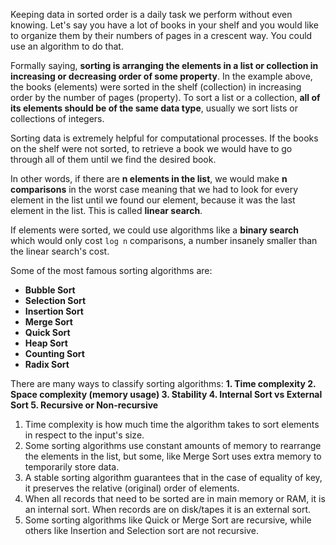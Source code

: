 Keeping data in sorted order is a daily task we perform without even knowing. Let's say you have a lot of books in your shelf and you would like to organize them by their numbers of pages in a crescent way. You could use an algorithm to do that.

Formally saying, **sorting is arranging the elements in a list or collection in increasing or decreasing order of some property**. In the example above, the books (elements) were sorted in the shelf (collection) in increasing order by the number of pages (property). To sort a list or a collection, **all of its elements should be of the same data type**, usually we sort lists or collections of integers.

Sorting data is extremely helpful for computational processes. If the books on the shelf were not sorted, to retrieve a book we would have to go through all of them until we find the desired book.

In other words, if there are **n elements in the list**, we would make **n comparisons** in the worst case meaning that we had to look for every element in the list until we found our element, because it was the last element in the list. This is called **linear search**.

If elements were sorted, we could use algorithms like a **binary search** which would only cost `log n` comparisons, a number insanely smaller than the linear search's cost.

Some of the most famous sorting algorithms are:

- **Bubble Sort**
- **Selection Sort**
- **Insertion Sort**
- **Merge Sort**
- **Quick Sort**
- **Heap Sort**
- **Counting Sort**
- **Radix Sort**

There are many ways to classify sorting algorithms: 
**1. Time complexity 2. Space complexity (memory usage) 3. Stability 4. Internal Sort vs External Sort 5. Recursive or Non-recursive**

1. Time complexity is how much time the algorithm takes to sort elements in respect to the input's size.
2. Some sorting algorithms use constant amounts of memory to rearrange the elements in the list, but some, like Merge Sort uses extra memory to temporarily store data.
3. A stable sorting algorithm guarantees that in the case of equality of key, it preserves the relative (original) order of elements.
4. When all records that need to be sorted are in main memory or RAM, it is an internal sort. When records are on disk/tapes it is an external sort.
5. Some sorting algorithms like Quick or Merge Sort are recursive, while others like Insertion and Selection sort are not recursive.